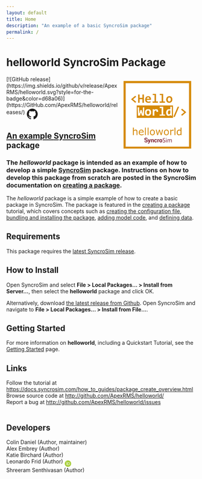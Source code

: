```yaml
---
layout: default
title: Home
description: "An example of a basic SyncroSim package"
permalink: /
---
```


# **helloworld** SyncroSim Package
<img align="right" style="padding: 13px" width="180" src="assets/images/logo/helloworld-sticker.png">
[![GitHub release](https://img.shields.io/github/v/release/ApexRMS/helloworld.svg?style=for-the-badge&color=d68a06)](https://GitHub.com/ApexRMS/helloworld/releases/)    <a href="https://github.com/ApexRMS/helloworld"><img align="middle" style="padding: 1px" width="30" src="assets/images/logo/github-trans2.png">
<br>

## An example <a href="https://syncrosim.com/" target="_blank">SyncroSim</a> package

### The *helloworld* package is intended as an example of how to develop a simple <a href="https://syncrosim.com/" target="_blank">SyncroSim</a> package. Instructions on how to develop this package from scratch are posted in the SyncroSim documentation on <a href="https://docs.syncrosim.com/how_to_guides/package_create_overview.html" target="_blank">creating a package</a>.

The *helloworld* package is a simple example of how to create a basic package in SyncroSim. The package is featured in the <a href="https://docs.syncrosim.com/how_to_guides/package_create_overview.html" target="_blank">creating a package</a> tutorial, which covers concepts such as <a href="https://docs.syncrosim.com/how_to_guides/package_create_bundle.html" target="_blank">creating the configuration file</a>, <a href="https://docs.syncrosim.com/how_to_guides/package_create_bundle.html" target="_blank">bundling and installing the package</a>, <a href="https://docs.syncrosim.com/how_to_guides/package_create_logic.html" target="_blank">adding model code</a>, and <a href="https://docs.syncrosim.com/how_to_guides/package_create_data.html" target="_blank">defining data</a>.
<br>

## Requirements

This package requires the [latest SyncroSim release](https://syncrosim.com/download/).
<br>

## How to Install

Open SyncroSim and select **File > Local Packages... > Install from Server...**, then select the **helloworld** package and click OK.

Alternatively, download <a href="https://github.com/ApexRMS/helloworld/releases/" target="_blank">the latest release from Github</a>. Open SyncroSim and navigate to **File > Local Packages... > Install from File...**.
<br>

## Getting Started

For more information on **helloworld**, including a Quickstart Tutorial, see the [Getting Started](https://apexrms.github.io/helloworld/getting_started.html) page.
<br>

## Links

Follow the tutorial at <a href="https://docs.syncrosim.com/how_to_guides/package_create_overview.html" target="_blank">https://docs.syncrosim.com/how_to_guides/package_create_overview.html</a>
<br>
Browse source code at
<a href="http://github.com/ApexRMS/helloworld/" target="_blank">http://github.com/ApexRMS/helloworld/</a>
<br>
Report a bug at
<a href="http://github.com/ApexRMS/helloworld/issues" target="_blank">http://github.com/ApexRMS/helloworld/issues</a><br>
<br>

## Developers

Colin Daniel (Author, maintainer)
<br>
Alex Embrey (Author)
<br>
Katie Birchard (Author)
<br>
Leonardo Frid (Author) <a href="https://orcid.org/0000-0002-5489-2337"><img align="middle" style="padding: 0.5px" width="17" src="assets/images/ORCID.png"></a>
<br>
Shreeram Senthivasan (Author)
